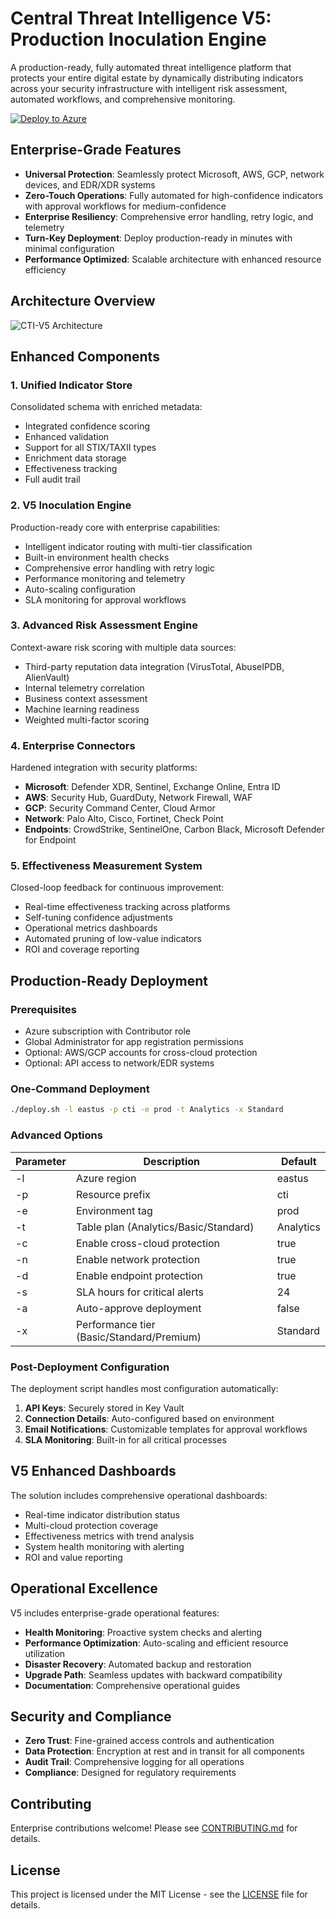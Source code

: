# Central Threat Intelligence V5: Production Inoculation Engine

A production-ready, fully automated threat intelligence platform that protects your entire digital estate by dynamically distributing indicators across your security infrastructure with intelligent risk assessment, automated workflows, and comprehensive monitoring.

[![Deploy to Azure](https://aka.ms/deploytoazurebutton)](https://portal.azure.com/#create/Microsoft.Template/uri/https%3A%2F%2Fraw.githubusercontent.com%2FSecurityOrg%2FCTI-V5%2Fmain%2Fazuredeploy.json)

## Enterprise-Grade Features

- **Universal Protection**: Seamlessly protect Microsoft, AWS, GCP, network devices, and EDR/XDR systems
- **Zero-Touch Operations**: Fully automated for high-confidence indicators with approval workflows for medium-confidence
- **Enterprise Resiliency**: Comprehensive error handling, retry logic, and telemetry  
- **Turn-Key Deployment**: Deploy production-ready in minutes with minimal configuration
- **Performance Optimized**: Scalable architecture with enhanced resource efficiency

## Architecture Overview

![CTI-V5 Architecture](https://raw.githubusercontent.com/SecurityOrg/CTI-V5/main/images/architecture-diagram1.svg)

## Enhanced Components

### 1. Unified Indicator Store

Consolidated schema with enriched metadata:

- Integrated confidence scoring
- Enhanced validation
- Support for all STIX/TAXII types
- Enrichment data storage
- Effectiveness tracking
- Full audit trail

### 2. V5 Inoculation Engine

Production-ready core with enterprise capabilities:

- Intelligent indicator routing with multi-tier classification
- Built-in environment health checks
- Comprehensive error handling with retry logic
- Performance monitoring and telemetry
- Auto-scaling configuration
- SLA monitoring for approval workflows

### 3. Advanced Risk Assessment Engine

Context-aware risk scoring with multiple data sources:

- Third-party reputation data integration (VirusTotal, AbuseIPDB, AlienVault)
- Internal telemetry correlation
- Business context assessment
- Machine learning readiness
- Weighted multi-factor scoring

### 4. Enterprise Connectors

Hardened integration with security platforms:

- **Microsoft**: Defender XDR, Sentinel, Exchange Online, Entra ID
- **AWS**: Security Hub, GuardDuty, Network Firewall, WAF
- **GCP**: Security Command Center, Cloud Armor
- **Network**: Palo Alto, Cisco, Fortinet, Check Point
- **Endpoints**: CrowdStrike, SentinelOne, Carbon Black, Microsoft Defender for Endpoint

### 5. Effectiveness Measurement System

Closed-loop feedback for continuous improvement:

- Real-time effectiveness tracking across platforms
- Self-tuning confidence adjustments
- Operational metrics dashboards
- Automated pruning of low-value indicators
- ROI and coverage reporting

## Production-Ready Deployment

### Prerequisites

- Azure subscription with Contributor role
- Global Administrator for app registration permissions
- Optional: AWS/GCP accounts for cross-cloud protection
- Optional: API access to network/EDR systems

### One-Command Deployment

```bash
./deploy.sh -l eastus -p cti -e prod -t Analytics -x Standard
```

### Advanced Options

| Parameter | Description | Default |
|-----------|-------------|---------|
| -l | Azure region | eastus |
| -p | Resource prefix | cti |
| -e | Environment tag | prod |
| -t | Table plan (Analytics/Basic/Standard) | Analytics |
| -c | Enable cross-cloud protection | true |
| -n | Enable network protection | true |
| -d | Enable endpoint protection | true |
| -s | SLA hours for critical alerts | 24 |
| -a | Auto-approve deployment | false |
| -x | Performance tier (Basic/Standard/Premium) | Standard |

### Post-Deployment Configuration

The deployment script handles most configuration automatically:

1. **API Keys**: Securely stored in Key Vault
2. **Connection Details**: Auto-configured based on environment
3. **Email Notifications**: Customizable templates for approval workflows
4. **SLA Monitoring**: Built-in for all critical processes

## V5 Enhanced Dashboards

The solution includes comprehensive operational dashboards:

- Real-time indicator distribution status
- Multi-cloud protection coverage
- Effectiveness metrics with trend analysis
- System health monitoring with alerting
- ROI and value reporting

## Operational Excellence

V5 includes enterprise-grade operational features:

- **Health Monitoring**: Proactive system checks and alerting
- **Performance Optimization**: Auto-scaling and efficient resource utilization
- **Disaster Recovery**: Automated backup and restoration
- **Upgrade Path**: Seamless updates with backward compatibility
- **Documentation**: Comprehensive operational guides

## Security and Compliance

- **Zero Trust**: Fine-grained access controls and authentication
- **Data Protection**: Encryption at rest and in transit for all components
- **Audit Trail**: Comprehensive logging for all operations
- **Compliance**: Designed for regulatory requirements

## Contributing

Enterprise contributions welcome! Please see [CONTRIBUTING.md](CONTRIBUTING.md) for details.

## License

This project is licensed under the MIT License - see the [LICENSE](LICENSE) file for details.
